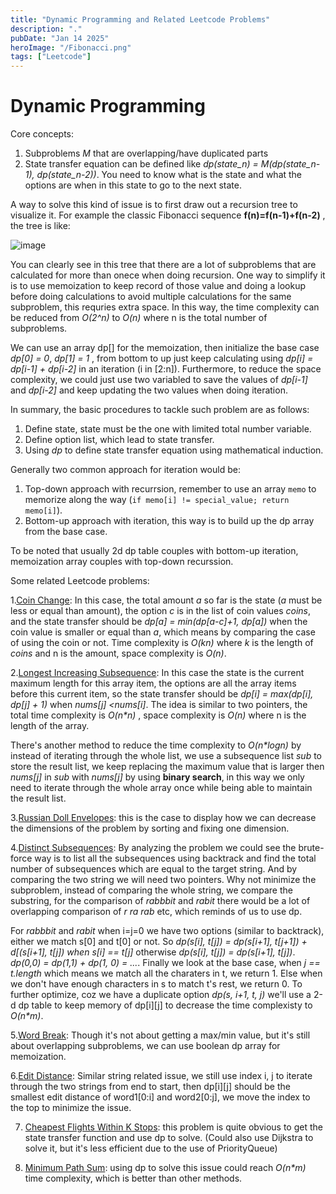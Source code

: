 ```yaml
---
title: "Dynamic Programming and Related Leetcode Problems"
description: "."
pubDate: "Jan 14 2025"
heroImage: "/Fibonacci.png"
tags: ["Leetcode"]
---
```


# Dynamic Programming

Core concepts:

1. Subproblems _M_ that are overlapping/have duplicated parts
2. State transfer equation can be defined like *dp(_state_n_) = M(dp(_state_n-1_), dp(_state_n-2_))*. You need to know what is the state and what the options are when in this state to go to the next state.

A way to solve this kind of issue is to first draw out a recursion tree to visualize it. For example the classic Fibonacci sequence **f(n)=f(n-1)+f(n-2)** , the tree is like:

![image](/Fibonacci.png)

You can clearly see in this tree that there are a lot of subproblems that are calculated for more than onece when doing recursion. One way to simplify it is to use memoization to keep record of those value and doing a lookup before doing calculations to avoid multiple calculations for the same subproblem, this requries extra space. In this way, the time complexity can be reduced from _O(2^n)_ to _O(n)_ where n is the total number of subproblems.

We can use an array dp[] for the memoization, then initialize the base case _dp[0] = 0_, _dp[1] = 1_ , from bottom to up just keep calculating using _dp[i] = dp[i-1] + dp[i-2]_ in an iteration (i in [2:n]). Furthermore, to reduce the space complexity, we could just use two variabled to save the values of _dp[i-1]_ and _dp[i-2]_ and keep updating the two values when doing iteration.

In summary, the basic procedures to tackle such problem are as follows:

1. Define state, state must be the one with limited total number variable.
2. Define option list, which lead to state transfer.
3. Using _dp_ to define state transfer equation using mathematical induction.

Generally two common approach for iteration would be:

1. Top-down approach with recurrsion, remember to use an array `memo` to memorize along the way (`if memo[i] != special_value; return memo[i]`).
2. Bottom-up approach with iteration, this way is to build up the dp array from the base case.

To be noted that usually 2d dp table couples with bottom-up iteration, memoization array couples with top-down recurssion.

Some related Leetcode problems:

1.[Coin Change](https://leetcode.com/problems/coin-change/description/): In this case, the total amount _a_ so far is the state (_a_ must be less or equal than amount), the option _c_ is in the list of coin values _coins_, and the state transfer should be _dp[a] = min(dp[a-c]+1, dp[a])_ when the coin value is smaller or equal than _a_, which means by comparing the case of using the coin or not. Time complexity is _O(kn)_ where _k_ is the length of _coins_ and n is the amount, space complexity is _O(n)_.

2.[Longest Increasing Subsequence](https://leetcode.com/problems/longest-increasing-subsequence/description/): In this case the state is the current maximum length for this array item, the options are all the array items before this current item, so the state transfer should be _dp[i] = max(dp[i], dp[j] + 1)_ when _nums[j] <nums[i]_. The idea is similar to two pointers, the total time complexity is _O(n*n)_ , space complexity is _O(n)_ where n is the length of the array.

There's another method to reduce the time complexity to _O(n*logn)_ by instead of iterating through the whole list, we use a subsequence list _sub_ to store the result list, we keep replacing the maximum value that is larger then _nums[j]_ in _sub_ with _nums[j]_ by using **binary search**, in this way we only need to iterate through the whole array once while being able to maintain the result list.

3.[Russian Doll Envelopes](https://leetcode.com/problems/russian-doll-envelopes/description/): this is the case to display how we can decrease the dimensions of the problem by sorting and fixing one dimension.

4.[Distinct Subsequences](https://leetcode.com/problems/distinct-subsequences/): By analyzing the problem we could see the brute-force way is to list all the subsequences using backtrack and find the total number of subsequences which are equal to the target string. And by comparing the two string we will need two pointers. Why not minimize the subproblem, instead of comparing the whole string, we compare the substring, for the comparison of _rabbbit_ and _rabit_ there would be a lot of overlapping comparison of _r_ _ra_ _rab_ etc, which reminds of us to use dp. 

For _rabbbit_ and _rabit_ when i=j=0 we have two options (similar to backtrack), either we match s[0] and t[0] or not. So _dp(s[i], t[j]) = dp(s[i+1], t[j+1]) + d[(s[i+1], t[j]) when s[i] == t[j]_ otherwise _dp(s[i], t[j]) = dp(s[i+1], t[j])_. _dp(0,0) = dp(1,1) + dp(1, 0) = ..._. Finally we look at the base case, when _j == t.length_ which means we match all the charaters in t, we return 1. Else when we don't have enough characters in s to match t's rest, we return 0. To further optimize, coz we have a duplicate option _dp(s, i+1, t, j)_ we'll use a 2-d dp table to keep memory of dp[i][j] to decrease the time complexisty to _O(n*m)_. 

5.[Word Break](https://leetcode.com/problems/word-break/description/): Though it's not about getting a max/min value, but it's still about overlapping subproblems, we can use boolean dp array for memoization.

6.[Edit Distance](https://leetcode.com/problems/edit-distance/description/): Similar string related issue, we still use index i, j to iterate through the two strings from end to start, then dp[i][j] should be the smallest edit distance of word1[0:i] and word2[0:j], we move the index to the top to minimize the issue. 

7. [Cheapest Flights Within K Stops](https://leetcode.com/problems/cheapest-flights-within-k-stops/description/): this problem is quite obvious to get the state transfer function and use dp to solve. (Could also use Dijkstra to solve it, but it's less efficient due to the use of PriorityQueue)

8. [Minimum Path Sum](https://leetcode.com/problems/minimum-path-sum/description/): using dp to solve this issue could reach _O(n*m)_ time complexity, which is better than other methods.

